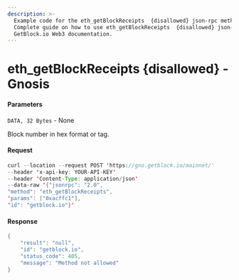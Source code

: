 ```yaml
---
description: >-
  Example code for the eth_getBlockReceipts  {disallowed} json-rpc method.
  Сomplete guide on how to use eth_getBlockReceipts  {disallowed} json-rpc in
  GetBlock.io Web3 documentation.
---
```


# eth\_getBlockReceipts {disallowed} - Gnosis

#### Parameters

`DATA, 32 Bytes` - None

Block number in hex format or tag.

#### Request

```java
curl --location --request POST 'https://gno.getblock.io/mainnet/' 
--header 'x-api-key: YOUR-API-KEY' 
--header 'Content-Type: application/json' 
--data-raw '{"jsonrpc": "2.0",
"method": "eth_getBlockReceipts",
"params": ["0xacffc1"],
"id": "getblock.io"}'
```

#### Response

```java
{
    "result": "null",
    "id": "getblock.io",
    "status_code": 405,
    "message": "Method not allowed"
}
```
